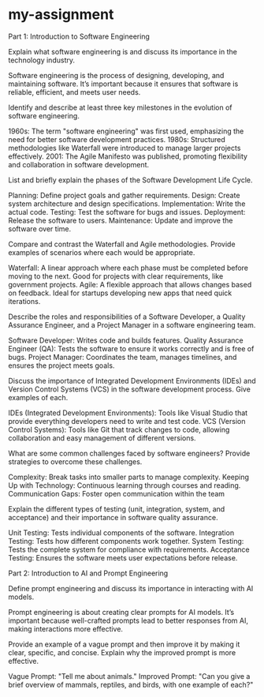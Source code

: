 # my-assignment
Part 1: Introduction to Software Engineering


Explain what software engineering is and discuss its importance in the technology industry.

Software engineering is the process of designing, developing, and maintaining software. It’s important because it ensures that software is reliable, efficient, and meets user needs.


Identify and describe at least three key milestones in the evolution of software engineering.

1960s: The term "software engineering" was first used, emphasizing the need for better software development practices.
1980s: Structured methodologies like Waterfall were introduced to manage larger projects effectively.
2001: The Agile Manifesto was published, promoting flexibility and collaboration in software development.

List and briefly explain the phases of the Software Development Life Cycle.

Planning: Define project goals and gather requirements.
Design: Create system architecture and design specifications.
Implementation: Write the actual code.
Testing: Test the software for bugs and issues.
Deployment: Release the software to users.
Maintenance: Update and improve the software over time.

Compare and contrast the Waterfall and Agile methodologies. Provide examples of scenarios where each would be appropriate.

Waterfall: A linear approach where each phase must be completed before moving to the next. Good for projects with clear requirements, like government projects.
Agile: A flexible approach that allows changes based on feedback. Ideal for startups developing new apps that need quick iterations.

Describe the roles and responsibilities of a Software Developer, a Quality Assurance Engineer, and a Project Manager in a software engineering team.

Software Developer: Writes code and builds features.
Quality Assurance Engineer (QA): Tests the software to ensure it works correctly and is free of bugs.
Project Manager: Coordinates the team, manages timelines, and ensures the project meets goals.

Discuss the importance of Integrated Development Environments (IDEs) and Version Control Systems (VCS) in the software development process. Give examples of each.

IDEs (Integrated Development Environments): Tools like Visual Studio that provide everything developers need to write and test code.
VCS (Version Control Systems): Tools like Git that track changes to code, allowing collaboration and easy management of different versions.

What are some common challenges faced by software engineers? Provide strategies to overcome these challenges.

Complexity: Break tasks into smaller parts to manage complexity.
Keeping Up with Technology: Continuous learning through courses and reading.
Communication Gaps: Foster open communication within the team

Explain the different types of testing (unit, integration, system, and acceptance) and their importance in software quality assurance.

Unit Testing: Tests individual components of the software.
Integration Testing: Tests how different components work together.
System Testing: Tests the complete system for compliance with requirements.
Acceptance Testing: Ensures the software meets user expectations before release.



Part 2: Introduction to AI and Prompt Engineering


Define prompt engineering and discuss its importance in interacting with AI models.

Prompt engineering is about creating clear prompts for AI models. It’s important because well-crafted prompts lead to better responses from AI, making interactions more effective.


Provide an example of a vague prompt and then improve it by making it clear, specific, and concise. Explain why the improved prompt is more effective.

Vague Prompt: "Tell me about animals."
Improved Prompt: "Can you give a brief overview of mammals, reptiles, and birds, with one example of each?"
